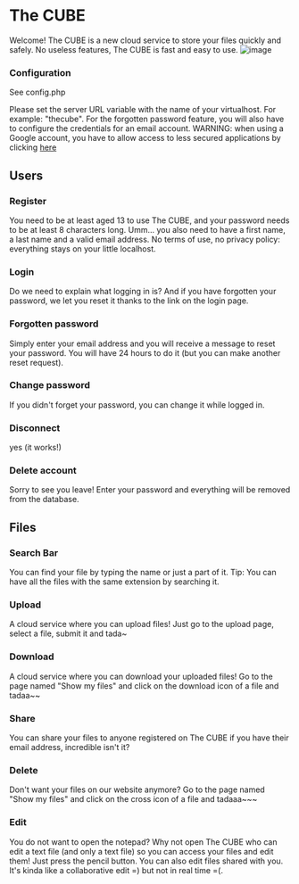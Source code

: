 
# The CUBE

Welcome! The CUBE is a new cloud service to store your files quickly and safely. No useless features, The CUBE is fast and easy to use.
![image](https://user-images.githubusercontent.com/58844676/102138698-0adbf500-3e5d-11eb-9214-293b68f7859d.png)

### Configuration

See config.php

Please set the server URL variable with the name of your virtualhost.
For example: "thecube".
For the forgotten password feature, you will also have to configure the credentials for an email account.
WARNING: when using a Google account, you have to allow access to less secured applications by clicking [here](https://myaccount.google.com/lesssecureapps)

## Users

### Register

You need to be at least aged 13 to use The CUBE, and your password needs to be at least 8 characters long.
Umm... you also need to have a first name, a last name and a valid email address.
No terms of use, no privacy policy: everything stays on your little localhost.

### Login

Do we need to explain what logging in is? And if you have forgotten your password, we let you reset it thanks to the link on the login page.

### Forgotten password

Simply enter your email address and you will receive a message to reset your password. You will have 24 hours to do it (but you can make another reset request).

### Change password

If you didn't forget your password, you can change it while logged in.

### Disconnect

yes (it works!)

### Delete account

Sorry to see you leave! Enter your password and everything will be removed from the database.

## Files

### Search Bar

You can find your file by typing the name or just a part of it. Tip: You can have all the files with the same extension by searching it.

### Upload

A cloud service where you can upload files! Just go to the upload page, select a file, submit it and tada~

### Download

A cloud service where you can download your uploaded files! Go to the page named "Show my files" and click on the download icon of a file and tadaa~~ 

### Share

You can share your files to anyone registered on The CUBE if you have their email address, incredible isn't it?

### Delete

Don't want your files on our website anymore? Go to the page named "Show my files" and click on the cross icon of a file and tadaaa~~~

### Edit

You do not want to open the notepad? Why not open The CUBE who can edit a text file (and only a text file) so you can access your files and edit them! 
Just press the pencil button.
You can also edit files shared with you. It's kinda like a collaborative edit =) but not in real time =(.
